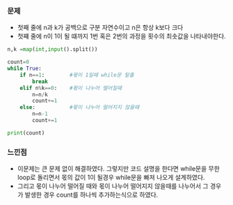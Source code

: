 ### 문제
- 첫째 줄에 n과 k가 공백으로 구분 자연수이고 n은 항상 k보다 크다
- 첫쨰 줄에 n이 1이 될 떄까지 1번 혹은 2번의 과정을 횟수의 최솟값을 나타내야한다.
```python
n,k =map(int,input().split())

count=0
while True:
    if n==1:        #몫이 1일때 while문 탈출
        break
    elif n%k==0:    #몫이 나누어 떨어질때
        n=n/k
        count+=1
    else:           #몫이 나누어 떨어지지 않을때
        n=n-1
        count+=1

print(count)
```
### 느낀점
- 이문제는 큰 문제 없이 해결하였다. 그렇지만 코드 설명을 한다면 while문을 무한 loop로 돌리면서 몫의 값이 1이 될경우 while문을 빠져 나오게 설계하였다.
- 그리고 몫이 나누어 떨어질 때와 몫이 나누어 떨어지지 않을때를 나누어서 그 경우가 발생한 경우 count를 하나씩 추가하는식으로 하였다.
